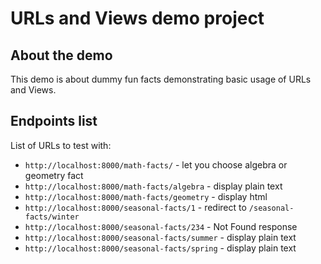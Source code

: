 # URLs and Views demo project

## About the demo

This demo is about dummy fun facts demonstrating basic usage of URLs and Views.

## Endpoints list

List of URLs to test with:

- `http://localhost:8000/math-facts/` - let you choose algebra or geometry fact
- `http://localhost:8000/math-facts/algebra` - display plain text
- `http://localhost:8000/math-facts/geometry` - display html
- `http://localhost:8000/seasonal-facts/1` - redirect to `/seasonal-facts/winter`
- `http://localhost:8000/seasonal-facts/234` - Not Found response
- `http://localhost:8000/seasonal-facts/summer` - display plain text
- `http://localhost:8000/seasonal-facts/spring` - display plain text

